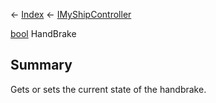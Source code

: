 ← [Index](Api-Index) ← [IMyShipController](Sandbox.ModAPI.Ingame.IMyShipController)

[bool](System.Boolean) HandBrake

## Summary

Gets or sets the current state of the handbrake.

